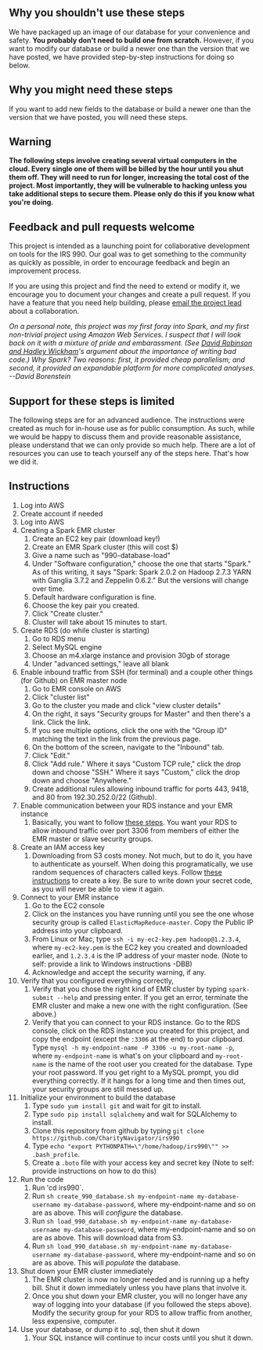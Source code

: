 ## Why you shouldn't use these steps

We have packaged up an image of our database for your convenience and safety. **You probably don't need to build one from scratch.** However, if you want to modify our database or build a newer one than the version that we have posted, we have provided step-by-step instructions for doing so below.

## Why you might need these steps

If you want to add new fields to the database or build a newer one than the version that we have posted, you will need these steps.

## Warning

**The following steps involve creating several virtual computers in the cloud. Every single one of them will be billed by the hour until you shut them off. They will need to run for longer, increasing the total cost of the project. Most importantly, they will be vulnerable to hacking unless you take additional steps to secure them. Please only do this if you know what you're doing.**

## Feedback and pull requests welcome

This project is intended as a launching point for collaborative development on tools for the IRS 990. Our goal was to get something to the community as quickly as possible, in order to encourage feedback and begin an improvement process.

If you are using this project and find the need to extend or modify it, we encourage you to document your changes and create a pull request. If you have a feature that you need help building, please [email the project lead](mailto:dborenstein@charitynavigator.org) about a collaboration.

*On a personal note, this project was my first foray into Spark, and my first non-trivial project using Amazon Web Services. I suspect that I will look back on it with a mixture of pride and embarassment. (See [David Robinson and Hadley Wickham](http://varianceexplained.org/programming/bad-code/)'s argument about the importance of writing bad code.) Why Spark? Two reasons: first, it provided cheap parallelism; and second, it provided an expandable platform for more complicated analyses. --David Borenstein*

## Support for these steps is limited

The following steps are for an advanced audience. The instructions were created as much for in-house use as for public consumption. As such, while we would be happy to discuss them and provide reasonable assistance, please understand that we can only provide so much help. There are a lot of resources you can use to teach yourself any of the steps here. That's how we did it.

## Instructions

1. Log into AWS
  1. Create account if needed
  1. Log into AWS
1. Creating a Spark EMR cluster
   1. Create an EC2 key pair (download key!)
   1. Create an EMR Spark cluster (this will cost $)
     1. Give a name such as "990-database-load"
     1. Under "Software configuration," choose the one that starts "Spark." As of this writing, it says "Spark: Spark 2.0.2 on Hadoop 2.7.3 YARN with Ganglia 3.7.2 and Zeppelin 0.6.2." But the versions will change over time.
     1. Default hardware configuration is fine.
     1. Choose the key pair you created.
     1. Click "Create cluster."
     1. Cluster will take about 15 minutes to start.
1. Create RDS (do while cluster is starting)
   1. Go to RDS menu
   1. Select MySQL engine
   1. Choose an m4.xlarge instance and provision 30gb of storage
   1. Under "advanced settings," leave all blank
1. Enable inbound traffic from SSH (for terminal) and a couple other things (for Github) on EMR master node
   1. Go to EMR console on AWS
   1. Click "cluster list"
   1. Go to the cluster you made and click "view cluster details"
   1. On the right, it says "Security groups for Master" and then there's a link. Click the link.
   1. If you see multiple options, click the one with the "Group ID" matching the text in the link from the previous page.
   1. On the bottom of the screen, navigate to the "Inbound" tab.
   1. Click "Edit."
   1. Click "Add rule." Where it says "Custom TCP rule," click the drop down and choose "SSH." Where it says "Custom," click the drop down and choose "Anywhere."
   1. Create additional rules allowing inbound traffic for ports 443, 9418, and 80 from 192.30.252.0/22 (Github).
1. Enable communication between your RDS instance and your EMR instance
   1. Basically, you want to follow [these steps](https://aws.amazon.com/premiumsupport/knowledge-center/rds-cannot-connect/). You want your RDS to allow inbound traffic over port 3306 from members of either the EMR master or slave security groups. 
1. Create an IAM access key
   1. Downloading from S3 costs money. Not much, but to do it, you have to authenticate as yourself. When doing this programatically, we use random sequences of characters called keys. Follow [these instructions](http://docs.aws.amazon.com/general/latest/gr/managing-aws-access-keys.html) to create a key. Be sure to write down your secret code, as you will never be able to view it again.
1. Connect to your EMR instance
   1. Go to the EC2 console
   1. Click on the instances you have running until you see the one whose security group is called `ElasticMapReduce-master`. Copy the Public IP address into your clipboard.
   1. From Linux or Mac, type `ssh -i my-ec2-key.pem hadoop@1.2.3.4`, where `my-ec2-key.pem` is the EC2 key you created and downloaded earlier, and `1.2.3.4` is the IP address of your master node. (Note to self: provide a link to Windows instructions -DBB)
   1. Acknowledge and accept the security warning, if any.
1. Verify that you configured everything correctly,
   1. Verify that you chose the right kind of EMR cluster by typing `spark-submit --help` and pressing enter. If you get an error, terminate the EMR cluster and make a new one with the right configuration. (See above.)
   1. Verify that you can connect to your RDS instance. Go to the RDS console, click on the RDS instance you created for this project, and copy the endpoint (except the `:3306` at the end) to your clipboard. Type `mysql -h my-endpoint-name -P 3306 -u my-root-name -p`, where `my-endpoint-name` is what's on your clipboard and `my-root-name` is the name of the root user you created for the database. Type your root password. If you get right to a MySQL prompt, you did everything correctly. If it hangs for a long time and then times out, your security groups are still messed up. 
1. Initialize your environment to build the database
   1. Type `sudo yum install git` and wait for git to install.
   1. Type `sudo pip install sqlalchemy` and wait for SQLAlchemy to install.
   1. Clone this repository from github by typing `git clone https://github.com/CharityNavigator/irs990` 
   1. Type `echo "export PYTHONPATH=\"/home/hadoop/irs990\"" >> .bash_profile`.
   1. Create a `.boto` file with your access key and secret key (Note to self: provide instructions on how to do this)
1. Run the code
   1. Run 'cd irs990`.
   1. Run `sh create_990_database.sh my-endpoint-name my-database-username my-database-password`, where my-endpoint-name and so on are as above. This will _configure_ the database.
   1. Run `sh load_990_database.sh my-endpoint-name my-database-username my-database-password`, where my-endpoint-name and so on are as above. This will download data from S3.
   1. Run `sh load_990_database.sh my-endpoint-name my-database-username my-database-password`, where my-endpoint-name and so on are as above. This will _populate_ the database.  
1. Shut down your EMR cluster immediately
   1. The EMR cluster is now no longer needed and is running up a hefty bill. Shut it down immediately unless you have plans that involve it.
   1. Once you shut down your EMR cluster, you will no longer have any way of logging into your database (if you followed the steps above). Modify the security group for your RDS to allow traffic from another, less expensive, computer.
1. Use your database, or dump it to .sql, then shut it down
   1. Your SQL instance will continue to incur costs until you shut it down.

